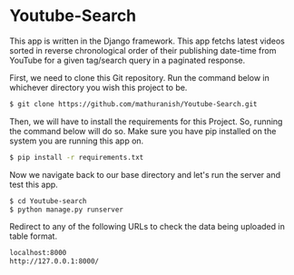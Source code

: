 # Youtube-Search
This app is written in the Django framework. This app fetchs latest videos sorted in reverse chronological order of their publishing date-time from YouTube for a given tag/search query in a paginated response.

First, we need to clone this Git repository. Run the command below in whichever directory you wish this project to be. 

```sh
$ git clone https://github.com/mathuranish/Youtube-Search.git
```
Then, we will have to install the requirements for this Project. So, running the command below will do so. Make sure you have pip installed on the system you are running this app on.  

```sh
$ pip install -r requirements.txt
```
Now we navigate back to our base directory and let's run the server and test this app. 

```sh
$ cd Youtube-search
$ python manage.py runserver
```
Redirect to any of the following URLs to check the data being uploaded in table format. 

```sh
localhost:8000
http://127.0.0.1:8000/
```
